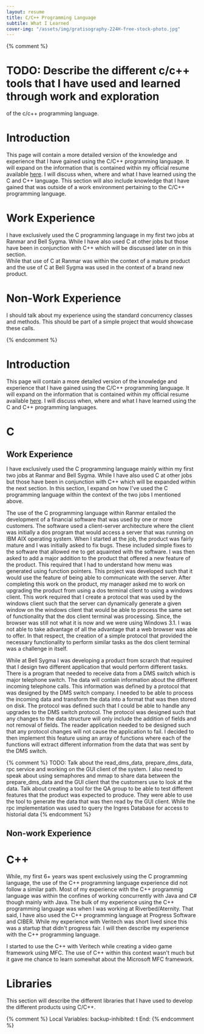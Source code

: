 ```yaml
---
layout: resume
title: C/C++ Programming Language
subtile: What I Learned
cover-img: "/assets/img/gratisography-224H-free-stock-photo.jpg"
---
```


{% comment %}
# TODO: Describe the different c/c++ tools that I have used and learned through work and exploration
of the c/c++ programming language.

# Introduction

This page will contain a more detailed version of the knowledge and experience that I have gained using the
C/C++ programming language.  It will expand on the information that is contained within my official resume
available [here](https://raw.githubusercontent.com/ccorsi/learning/docs/assets/pdf/ClaudioCorsiCV.pdf).  I
will discuss when, where and what I have learned using the C and C++ language.  This section will also 
include knowledge that I have gained that was outside of a work environment pertaining to the C/C++ 
programming language.

# Work Experience

I have exclusively used the C programming language in my first two jobs at Ranmar and Bell Sygma.  While I have also
used C at other jobs but those have been in conjunction with C++ which will be discussed later on in this section.  
While that use of C at Ranmar was within the context of a mature product and the use of C at Bell Sygma was used 
in the context of a brand new product.  

# Non-Work Experience

I should talk about my experience using the standard concurrency classes and methods.  This should be part of
a simple project that would showcase these calls.

{% endcomment %}

# Introduction

This page will contain a more detailed version of the knowledge and experience that I have gained using the
C/C++ programming language.  It will expand on the information that is contained within my official resume
available
<a href="https://raw.githubusercontent.com/ccorsi/learning/docs/assets/pdf/ClaudioCorsiCV.pdf" target="_blank">here</a>.
I will discuss when, where and what I have learned using the C and C++ programming languages.

# C

## Work Experience

I have exclusively used the C programming language mainly within my first two jobs at Ranmar and Bell Sygma.
While I have also used C at other jobs but those have been in conjunction with C++ which will be expanded
within the next section.  In this section, I expand on how I've used the C programming language within the
context of the two jobs I mentioned above.

The use of the C programming language within Ranmar entailed the development of a financial software that
was used by one or more customers.  The software used a client-server architecture where the client was
initially a dos program that would access a server that was running on IBM AIX operating system.  When I
started at the job, the product was fairly mature and I was initially asked to fix bugs.  These included
simple fixes to the software that allowed me to get aquainted with the software.  I was then asked to
add a major addition to the product that offered a new feature of the product.  This required that I had
to understand how menu was generated using function pointers.  This project was developed such that it
would use the feature of being able to communicate with the server.  After completing this work on the
product, my manager asked me to work on upgrading the product from using a dos terminal client to using a
windows client.  This work required that I create a protocol that was used by the windows client such that
the server can dynamically generate a given window on the windows client that would be able to process the
same set of functionality that the dos client terminal was processing.  Since, the browser was still not
what it is now and we were using Windows 3.1.  I was not able to take advantage of all the advantage that
a web browser was able to offer.  In that respect, the creation of a simple protocol that provided the
necessary functionality to perform similar tasks as the dos client terminal was a challenge in itself.

While at Bell Sygma I was developing a product from scrarch that required that I design two different
application that would perform different tasks.  There is a program that needed to receive data from a
DMS switch which is major telephone switch.  The data will contain information about the different
incoming telephone calls.  This information was defined by a protocol that was designed by the DMS
switch company.  I needed to be able to process the incoming data and transform the data into a format
that was then stored on disk.  The protocol was defined such that I could be able to handle any upgrades
to the DMS switch protocol.  The protocol was designed such that any changes to the data structure will
only include the addition of fields and not removal of fields.  The reader application needed to be
designed such that any protocol changes will not cause the application to fail.  I decided to then
implement this feature using an array of functions where each of the functions will extract different
information from the data that was sent by the DMS switch.

{% comment %}
TODO: Talk about the read_dms_data, prepare_dms_data, rpc service and working on the GUI client of the
system.  I also need to speak about using semaphores and mmap to share data between the prepare_dms_data
and the GUI client that the customers use to look at the data.  Talk about creating a tool for the
QA group to be able to test different features that the product was expected to produce.  They were
able to use the tool to generate the data that was then read by the GUI client.  While the rpc
implementation was used to query the Ingres Database for access to historial data
{% endcomment %}

## Non-work Experience

# C++

While, my first 6+ years was spent exclusively using the C programming language, the use of the C++ programming
language experience did not follow a similar path.  Most of my experience with the C++ programmig language was
within the confines of working concurrently with Java and C# though mainly with Java.  The bulk of my experience
using the C++ programming language was when I was working at Riverbed/Aternity.  That said, I have also used
the C++ programming language at Progress Software and CIBER.  While my experience with Veritech was short lived
since this was a startup that didn't progress fair.  I will then describe my experience with the C++ programming
language.

I started to use the C++ with Veritech while creating a video game framework using MFC.  The use of C++ within
this context wasn't much but it gave me chance to learn somewhat about the Microsoft MFC framework.

# Libraries

This section will describe the different libraries that I have used to develop the different products using
C/C++.



{% comment %}
Local Variables:
backup-inhibited: t
End:
{% endcomment %}
